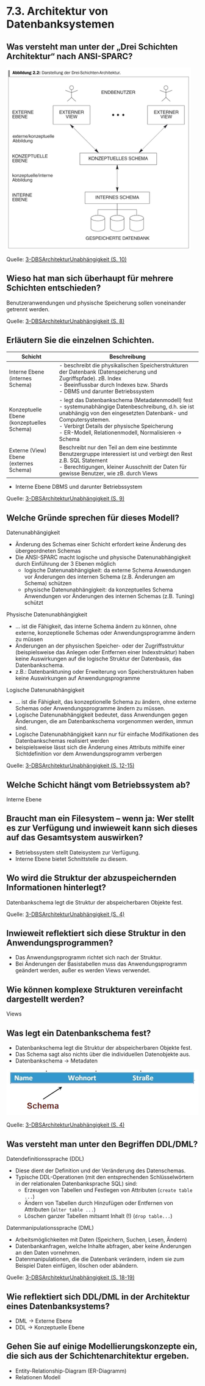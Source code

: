 # 7.3. Architektur von Datenbanksystemen

## Was versteht man unter der „Drei Schichten Architektur“ nach ANSI-SPARC?

![Datenbankarchitektur](Datenbankarchitektur.png)

Quelle: [3-DBSArchitekturUnabhängigkeit (S. 10)](../archiv/insy-game/jahrgang3/3-DBSArchitekturUnabha%CC%88ngigkeit.pdf)

## Wieso hat man sich überhaupt für mehrere Schichten entschieden?

Benutzeranwendungen und physische Speicherung sollen voneinander getrennt werden.

Quelle: [3-DBSArchitekturUnabhängigkeit (S. 8)](../archiv/insy-game/jahrgang3/3-DBSArchitekturUnabha%CC%88ngigkeit.pdf)

## Erläutern Sie die einzelnen Schichten.

| Schicht | Beschreibung |
|---|---|
| Interne Ebene<br>(internes Schema) | - beschreibt die physikalischen Speicherstrukturen der Datenbank (Datenspeicherung und Zugriffspfade). zB. Index<br>- Beeinflussbar durch Indexes bzw. Shards<br>- DBMS und darunter Betriebssystem|
| Konzeptuelle Ebene<br>(konzeptuelles Schema) | - legt das Datenbankschema  (Metadatenmodell) fest<br>- systemunabhängige Datenbeschreibung, d.h. sie ist unabhängig von den eingesetzten Datenbank- und Computersystemen.<br>- Verbirgt Details der physische Speicherung<br>- ER-Modell, Relationenmodell, Normalisieren -> Schema |
| Externe (View) Ebene<br>(externes Schema) | Beschreibt nur den Teil an dem eine bestimmte Benutzergruppe interessiert ist und verbirgt den Rest z.B. SQL Statement<br>- Berechtigungen, kleiner Ausschnitt der Daten für gewisse Benutzer, wie zB. durch Views  |

* Interne Ebene DBMS und darunter Betriebssystem

Quelle: [3-DBSArchitekturUnabhängigkeit (S. 9)](../archiv/insy-game/jahrgang3/3-DBSArchitekturUnabha%CC%88ngigkeit.pdf)

## Welche Gründe sprechen für dieses Modell?

Datenunabhängigkeit

* Änderung des Schemas einer Schicht erfordert keine Änderung des übergeordneten Schemas
* Die ANSI-SPARC macht logische und physische Datenunabhängigkeit durch Einführung der 3 Ebenen möglich
    * logische Datenunabhängigkeit: da externe Schema Anwendungen vor Änderungen des internen Schema (z.B. Änderungen am Schema) schützen
    * physische Datenunabhängigkeit: da konzeptuelles Schema Anwendungen vor Änderungen des internen Schemas (z.B. Tuning) schützt

Physische Datenunabhängigkeit

* ... ist die Fähigkeit, das interne Schema ändern zu können, ohne externe, konzeptionelle Schemas oder Anwendungsprogramme ändern zu müssen
* Änderungen an der physischen Speicher- oder der Zugriffsstruktur (beispielsweise das Anlegen oder Entfernen einer Indexstruktur) haben keine Auswirkungen auf die logische Struktur der Datenbasis, das Datenbankschema.
* z.B.: Datenbanktuning oder Erweiterung von Speicherstrukturen haben keine Auswirkungen auf Anwendungsprogramme

Logische Datenunabhängigkeit

* ... ist die Fähigkeit, das konzeptionelle Schema zu ändern, ohne externe Schemas oder Anwendungsprogramme ändern zu müssen.
* Logische Datenunabhängigkeit bedeutet, dass Anwendungen gegen Änderungen, die am Datenbankschema vorgenommen werden, immun sind.
* Logische Datenunabhängigkeit kann nur für einfache Modifikationen des Datenbankschemas realisiert werden
* beispielsweise lässt sich die Änderung eines Attributs mithilfe einer Sichtdefinition vor dem Anwendungsprogramm verbergen

Quelle: [3-DBSArchitekturUnabhängigkeit (S. 12-15)](../archiv/insy-game/jahrgang3/3-DBSArchitekturUnabha%CC%88ngigkeit.pdf)

## Welche Schicht hängt vom Betriebssystem ab?

Interne Ebene

## Braucht man ein Filesystem – wenn ja: Wer stellt es zur Verfügung und inwieweit kann sich dieses auf das Gesamtsystem auswirken?

* Betriebssystem stellt Dateisystem zur Verfügung.
* Interne Ebene bietet Schnittstelle zu diesem.

## Wo wird die Struktur der abzuspeichernden Informationen hinterlegt?

Datenbankschema legt die Struktur der abspeicherbaren Objekte fest.

Quelle: [3-DBSArchitekturUnabhängigkeit (S. 4)](../archiv/insy-game/jahrgang3/3-DBSArchitekturUnabha%CC%88ngigkeit.pdf)

## Inwieweit reflektiert sich diese Struktur in den Anwendungsprogrammen?

* Das Anwendungsprogramm richtet sich nach der Struktur.
* Bei Änderungen der Basistabellen muss das Anwendungsprogramm geändert werden, außer es werden Views verwendet.

## Wie können komplexe Strukturen vereinfacht dargestellt werden?

Views

## Was legt ein Datenbankschema fest?

* Datenbankschema legt die Struktur der abspeicherbaren Objekte fest.
* Das Schema sagt also nichts über die individuellen Datenobjekte aus.
* Datenbankschema -> Metadaten

![Datenbankschema](Datenbankschema.png)

Quelle: [3-DBSArchitekturUnabhängigkeit (S. 4)](../archiv/insy-game/jahrgang3/3-DBSArchitekturUnabha%CC%88ngigkeit.pdf)

## Was versteht man unter den Begriffen DDL/DML?

Datendefinitionssprache (DDL)

* Diese dient der Definition und der Veränderung des Datenschemas.
* Typische DDL-Operationen (mit den entsprechenden Schlüsselwörtern in der relationalen Datenbanksprache SQL) sind:
    * Erzeugen von Tabellen und Festlegen von Attributen (`create table ...`)
    * Ändern von Tabellen durch Hinzufügen oder Entfernen von Attributen (`alter table ...`)
    * Löschen ganzer Tabellen mitsamt Inhalt (!) (`drop table...`)

Datenmanipulationssprache (DML)

* Arbeitsmöglichkeiten mit Daten (Speichern, Suchen, Lesen, Ändern)
* Datenbankanfragen, welche Inhalte abfragen, aber keine Änderungen an den Daten vornehmen.
* Datenmanipulationen, die die Datenbank verändern, indem sie zum Beispiel Daten einfügen, löschen oder abändern.

Quelle: [3-DBSArchitekturUnabhängigkeit (S. 18-19)](../archiv/insy-game/jahrgang3/3-DBSArchitekturUnabha%CC%88ngigkeit.pdf)

## Wie reflektiert sich DDL/DML in der Architektur eines Datenbanksystems?

* DML -> Externe Ebene
* DDL -> Konzeptuelle Ebene

## Gehen Sie auf einige Modellierungskonzepte ein, die sich aus der Schichtenarchitektur ergeben.

* Entity-Relationship-Diagram (ER-Diagramm)
* Relationen Modell
